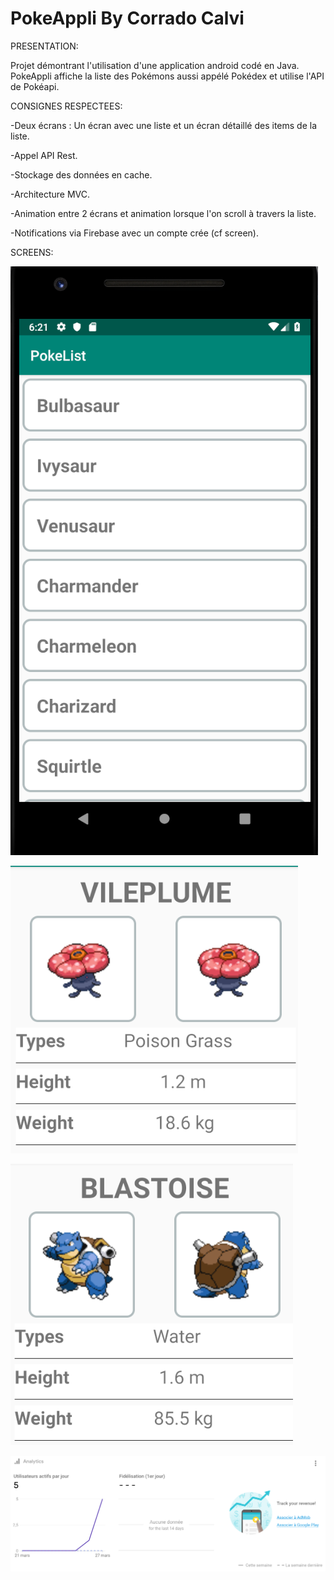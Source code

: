 # PokeAppli By Corrado Calvi

PRESENTATION:


Projet démontrant l'utilisation d'une application android codé en Java.
PokeAppli affiche la liste des Pokémons aussi appélé Pokédex et utilise l'API de Pokéapi.


CONSIGNES RESPECTEES:


-Deux écrans : Un écran avec une liste et un écran détaillé des items de la liste.

-Appel API Rest.

-Stockage des données en cache.

-Architecture MVC.

-Animation entre 2 écrans et animation lorsque l'on scroll à travers la liste.

-Notifications via Firebase avec un compte crée (cf screen).


SCREENS:

![Capture d’écran 2019-03-29 à 18.21.46.png](https://github.com/CorradoCal/PokeAppli/blob/master/ScreenReadMe/Capture%20d’écran%202019-03-29%20à%2018.21.46.png)

![Capture d’écran 2019-03-29 à 18.25.47.png](https://github.com/CorradoCal/PokeAppli/blob/master/ScreenReadMe/Capture%20d’écran%202019-03-29%20à%2018.25.47.png)

![Capture d’écran 2019-03-29 à 18.26.53.png](https://github.com/CorradoCal/PokeAppli/blob/master/ScreenReadMe/Capture%20d’écran%202019-03-29%20à%2018.26.53.png)



![Capture%20d’écran%202019-03-29%20à%2018.08.38](https://github.com/CorradoCal/PokeAppli/blob/master/ScreenReadMe/Capture%20d’écran%202019-03-29%20à%2018.08.38.png)



